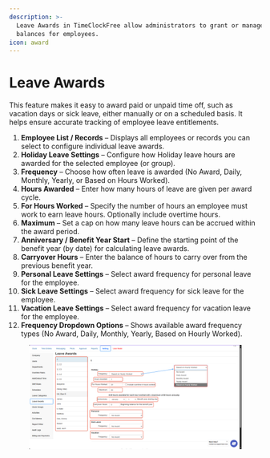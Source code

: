 ```yaml
---
description: >-
  Leave Awards in TimeClockFree allow administrators to grant or manage leave
  balances for employees.
icon: award
---
```


# Leave Awards

This feature makes it easy to award paid or unpaid time off, such as vacation days or sick leave, either manually or on a scheduled basis. It helps ensure accurate tracking of employee leave entitlements.

1. **Employee List / Records** – Displays all employees or records you can select to configure individual leave awards.
2. **Holiday Leave Settings** – Configure how Holiday leave hours are awarded for the selected employee (or group).
3. **Frequency** – Choose how often leave is awarded (No Award, Daily, Monthly, Yearly, or Based on Hours Worked).
4. **Hours Awarded** – Enter how many hours of leave are given per award cycle.
5. **For Hours Worked** – Specify the number of hours an employee must work to earn leave hours. Optionally include overtime hours.
6. **Maximum** – Set a cap on how many leave hours can be accrued within the award period.
7. **Anniversary / Benefit Year Start** – Define the starting point of the benefit year (by date) for calculating leave awards.
8. **Carryover Hours** – Enter the balance of hours to carry over from the previous benefit year.
9. **Personal Leave Settings** – Select award frequency for personal leave for the employee.
10. **Sick Leave Settings** – Select award frequency for sick leave for the employee.
11. **Vacation Leave Settings** – Select award frequency for vacation leave for the employee.
12. **Frequency Dropdown Options** – Shows available award frequency types (No Award, Daily, Monthly, Yearly, Based on Hourly Worked).

<figure><img src="../.gitbook/assets/image (23).png" alt=""><figcaption></figcaption></figure>
